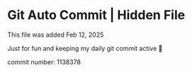 # Git Auto Commit | Hidden File

This file was added Feb 12, 2025

Just for fun and keeping my daily git commit active 🤪

commit number: 1138378
